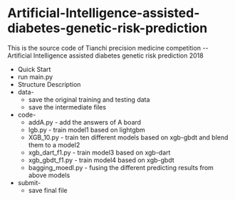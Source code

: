 # Artificial-Intelligence-assisted-diabetes-genetic-risk-prediction
This is the source code of Tianchi precision medicine competition -- Artificial Intelligence assisted diabetes genetic risk prediction 2018  
* Quick Start
* run main.py  
* Structure Description  
* data-  
	* save the original training and testing data  
	* save the intermediate files  
* code-  
	* addA.py - add the answers of A board  
	* lgb.py - train model1 based on lightgbm  
	* XGB_10.py - train ten different models based on xgb-gbdt and blend them to a model2   
	* xgb_dart_f1.py - train model3 based on xgb-dart  
	* xgb_gbdt_f1.py - train model4 based on xgb-gbdt  
	* bagging_moedl.py - fusing the different predicting results from above models  
* submit-  
	* save final file  
